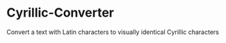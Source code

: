 # Cyrillic-Converter
Convert a text with Latin characters to visually identical Cyrillic characters
